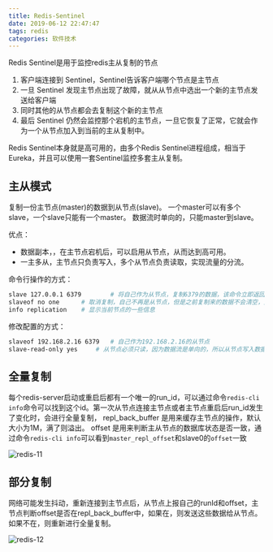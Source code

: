 ```yaml
---
title: Redis-Sentinel
date: 2019-06-12 22:47:47
tags: redis
categories: 软件技术
---
```


Redis Sentinel是用于监控redis主从复制的节点

1. 客户端连接到 Sentinel，Sentinel告诉客户端哪个节点是主节点
2. 一旦 Sentinel 发现主节点出现了故障，就从从节点中选出一个新的主节点发送给客户端
3. 同时其他的从节点都会去复制这个新的主节点
4. 最后 Sentinel 仍然会监控那个宕机的主节点，一旦它恢复了正常，它就会作为一个从节点加入到当前的主从复制中。

Redis Sentinel本身就是高可用的，由多个Redis Sentinel进程组成，相当于Eureka，并且可以使用一套Sentinel监控多套主从复制。

## 主从模式

复制一份主节点(master)的数据到从节点(slave)。
一个master可以有多个slave，一个slave只能有一个master。
数据流时单向的，只能master到slave。

优点：

- 数据副本，，在主节点宕机后，可以启用从节点，从而达到高可用。
- 一主多从，主节点只负责写入，多个从节点负责读取，实现流量的分流。

命令行操作的方式：

```bash
slave 127.0.0.1 6379        # 将自己作为从节点，复制6379的数据，该命令立即返回ok，是异步的操作，同步的第一步是先清除自己所有的数据
slaveof no one      # 取消复制，自己不再是从节点，但是之前复制来的数据不会清空，只是切断了和主节点之间的连接
info replication    # 显示当前节点的一些信息
```

修改配置的方式：

```bash
slaveof 192.168.2.16 6379   # 自己作为192.168.2.16的从节点
slave-read-only yes     # 从节点必须只读，因为数据流是单向的，所以从节点写入数据后主节点不知道
```

## 全量复制

每个redis-server启动或重启后都有一个唯一的run_id，可以通过命令`redis-cli info`命令可以找到这个id。第一次从节点连接主节点或者主节点重启后run_id发生了变化时，会进行全量复制，
repl_back_buffer 是用来缓存主节点的操作，默认大小为1M，满了则溢出。
offset 是用来判断主从节点的数据库状态是否一致，通过命令`redis-cli info`可以看到`master_repl_offset`和slave0的`offset`一致

![redis-11](https://gcore.jsdelivr.net/gh/goldsubmarine/cdn@master/blog/redis-11.png)

## 部分复制

网络可能发生抖动，重新连接到主节点后，从节点上报自己的runId和offset，主节点判断offset是否在repl_back_buffer中，如果在，则发送这些数据给从节点。如果不在，则重新进行全量复制。

![redis-12](https://gcore.jsdelivr.net/gh/goldsubmarine/cdn@master/blog/redis-12.png)

